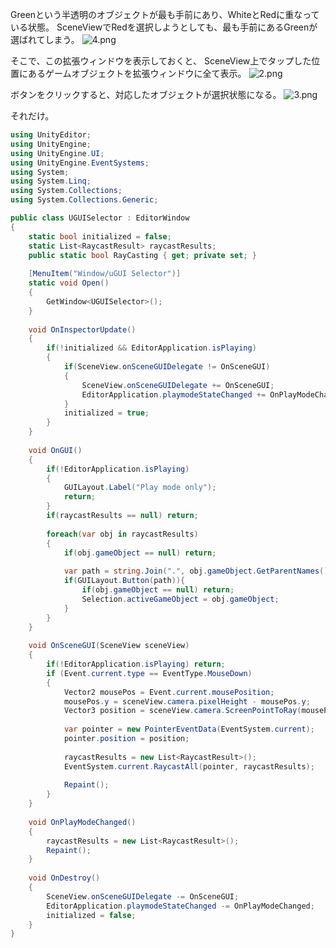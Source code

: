 Greenという半透明のオブジェクトが最も手前にあり、WhiteとRedに重なっている状態。
SceneViewでRedを選択しようとしても、最も手前にあるGreenが選ばれてしまう。
![4.png](https://qiita-image-store.s3.amazonaws.com/0/6459/43da0aed-34fa-f9e4-2042-5ec5ed509c48.png)

そこで、この拡張ウィンドウを表示しておくと、
SceneView上でタップした位置にあるゲームオブジェクトを拡張ウィンドウに全て表示。
![2.png](https://qiita-image-store.s3.amazonaws.com/0/6459/cf194543-441b-0ddd-16e1-e009b7d0b272.png)

ボタンをクリックすると、対応したオブジェクトが選択状態になる。
![3.png](https://qiita-image-store.s3.amazonaws.com/0/6459/48492576-d9ae-2cb2-af1b-af9ada1b8101.png)

それだけ。

```csharp:UguiSelector.cs
using UnityEditor;
using UnityEngine;
using UnityEngine.UI;
using UnityEngine.EventSystems;
using System;
using System.Linq;
using System.Collections;
using System.Collections.Generic;

public class UGUISelector : EditorWindow
{
	static bool initialized = false;
	static List<RaycastResult> raycastResults;
	public static bool RayCasting { get; private set; }
	
	[MenuItem("Window/uGUI Selector")]
	static void Open()
	{
		GetWindow<UGUISelector>();
	}
	
	void OnInspectorUpdate()
	{
		if(!initialized && EditorApplication.isPlaying)
		{
			if(SceneView.onSceneGUIDelegate != OnSceneGUI)
			{
				SceneView.onSceneGUIDelegate += OnSceneGUI;
				EditorApplication.playmodeStateChanged += OnPlayModeChanged;
			}
			initialized = true;
		}
	}
	
	void OnGUI()
	{
		if(!EditorApplication.isPlaying)
		{
			GUILayout.Label("Play mode only");
			return;
		}
		if(raycastResults == null) return;
		
		foreach(var obj in raycastResults)
		{
			if(obj.gameObject == null) return;
			
			var path = string.Join(".", obj.gameObject.GetParentNames().Reverse().Take(3).Reverse().ToArray());
			if(GUILayout.Button(path)){
				if(obj.gameObject == null) return;
				Selection.activeGameObject = obj.gameObject;
			}
		}
	}
	
	void OnSceneGUI(SceneView sceneView)
	{
		if(!EditorApplication.isPlaying) return;
		if (Event.current.type == EventType.MouseDown)
		{
			Vector2 mousePos = Event.current.mousePosition;
			mousePos.y = sceneView.camera.pixelHeight - mousePos.y;
			Vector3 position = sceneView.camera.ScreenPointToRay(mousePos).origin;
			
			var pointer = new PointerEventData(EventSystem.current);
 			pointer.position = position;
			
			raycastResults = new List<RaycastResult>();
 			EventSystem.current.RaycastAll(pointer, raycastResults);
			
			Repaint();
		}
	}
 
 	void OnPlayModeChanged()
 	{
		raycastResults = new List<RaycastResult>();
		Repaint();
	}
	
	void OnDestroy()
	{
		SceneView.onSceneGUIDelegate -= OnSceneGUI;
		EditorApplication.playmodeStateChanged -= OnPlayModeChanged;
		initialized = false;
	}
}
```
